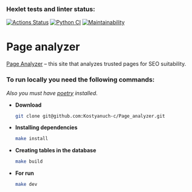 ### Hexlet tests and linter status:

[![Actions Status](https://github.com/Kostyanuch-c/python-project-83/actions/workflows/hexlet-check.yml/badge.svg)](https://github.com/Kostyanuch-c/python-project-83/actions)  [![Python CI](https://github.com/Kostyanuch-c/python-project-83/actions/workflows/ci.yml/badge.svg)](https://github.com/Kostyanuch-c/python-project-83/actions/workflows/ci.yml)  [![Maintainability](https://api.codeclimate.com/v1/badges/b23b5a62d9cf63faf2bb/maintainability)](https://codeclimate.com/github/Kostyanuch-c/python-project-83/maintainability)

# Page analyzer

[Page Analyzer](https://page-analyzer-bvtc.onrender.com) – this site that analyzes trusted pages for SEO suitability.

### To run locally you need the following commands:

*Also you must have [poetry](https://python-poetry.org/) installed.*

+ **Download**

  ```bash
  git clone git@github.com:Kostyanuch-c/Page_analyzer.git 
  ```
+ **Installing dependencies**
    ```bash
    make install 
  ```
+ **Creating tables in the database**
    ```bash
    make build 
  ```
+ **For run**
  ```bash
  make dev 
  ```
